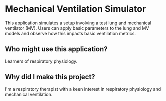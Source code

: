 # Mechanical Ventilation Simulator

This application simulates a setup involving a test lung and mechanical ventilator (MV). Users can apply basic parameters to the lung and MV models and observe how this impacts basic ventilation metrics.

## Who might use this application?
Learners of respiratory physiology.

## Why did I make this project?
I'm a respiratory therapist with a keen interest in respiratory physiology and mechanical ventilation.